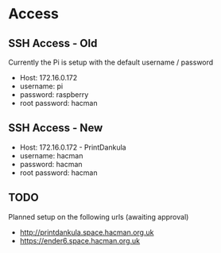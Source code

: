 # Access

## SSH Access - Old

Currently the Pi is setup with the default username / password

  * Host: 172.16.0.172
  * username: pi
  * password: raspberry
  * root password: hacman

## SSH Access - New

  * Host: 172.16.0.172 - PrintDankula
  * username: hacman
  * password: hacman
  * root password: hacman

## TODO

Planned setup on the following urls (awaiting approval)

  * http://printdankula.space.hacman.org.uk 
  * https://ender6.space.hacman.org.uk
